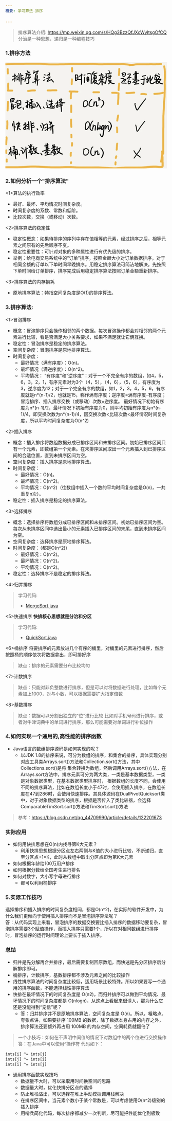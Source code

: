 ```yaml
---
概要: 学习算法-排序

---
```


> 排序算法介绍: https://mp.weixin.qq.com/s/HQg3BzzQfJXcWyltsgOfCQ
> 分治是一种思想，递归是一种编程技巧

### 1.排序方法
  ![img.png](排序算法.png)

### 2.如何分析一个"排序算法"
<1>算法的执行效率
- 最好、最坏、平均情况时间复杂度。
- 时间复杂度的系数、常数和低阶。
- 比较次数，交换（或移动）次数。    

<2>排序算法的稳定性  
- 稳定性概念：如果待排序的序列中存在值相等的元素，经过排序之后，相等元素之间原有的先后顺序不变。
- 稳定性重要性：可针对对象的多种属性进行有优先级的排序。
- 举例：给电商交易系统中的“订单”排序，按照金额大小对订单数据排序，对于相同金额的订单以下单时间早晚排序。用稳定排序算法可简洁地解决。先按照下单时间给订单排序，排序完成后用稳定排序算法按照订单金额重新排序。

<3>排序算法的内存损耗  
- 原地排序算法：特指空间复杂度是O(1)的排序算法。

### 3.排序算法:
<1>冒泡排序
- 概念：冒泡排序只会操作相邻的两个数据。每次冒泡操作都会对相邻的两个元素进行比较，看是否满足大小关系要求，如果不满足就让它俩互换。
- 稳定性：冒泡排序是稳定的排序算法。
- 空间复杂度：冒泡排序是原地排序算法。
- 时间复杂度：
  - 最好情况（满有序度）：O(n)。
  - 最坏情况（满逆序度）：O(n^2)。
  - 平均情况：
       “有序度”和“逆序度”：对于一个不完全有序的数组，如4，5，6，3，2，1，有序元素对为3个（4，5），（4，6），（5，6），有序度为3，逆序度为12；对于一个完全有序的数组，如1，2，3，4，5，6，有序度就是n*(n-1)/2，也就是15，称作满有序度；逆序度=满有序度-有序度；冒泡排序、插入排序交换（或移动）次数=逆序度。
       最好情况下初始有序度为n*(n-1)/2，最坏情况下初始有序度为0，则平均初始有序度为n*(n-1)/4，即交换次数为n*(n-1)/4，因交换次数<比较次数<最坏情况时间复杂度，所以平均时间复杂度为O(n^2)

<2>插入排序
- 概念：插入排序将数组数据分成已排序区间和未排序区间。初始已排序区间只有一个元素，即数组第一个元素。在未排序区间取出一个元素插入到已排序区间的合适位置，直到未排序区间为空。
- 空间复杂度：插入排序是原地排序算法。
- 时间复杂度：
  - 最好情况：O(n)。
  - 最坏情况：O(n^2)。
  - 平均情况：O(n^2)（往数组中插入一个数的平均时间复杂度是O(n)，一共重复n次）。
- 稳定性：插入排序是稳定的排序算法。

<3>选择排序
- 概念：选择排序将数组分成已排序区间和未排序区间。初始已排序区间为空。每次从未排序区间中选出最小的元素插入已排序区间的末尾，直到未排序区间为空。
- 空间复杂度：选择排序是原地排序算法。
- 时间复杂度：（都是O(n^2)）
  - 最好情况：O(n^2)。
  - 最坏情况：O(n^2)。
  - 平均情况：O(n^2)。
- 稳定性：选择排序不是稳定的排序算法。

<4>归并排序 
> 学习代码:
> * [MergeSort.java](MergeSort.java)

<5>快速排序
**快排核心思想就是分治和分区**

> 学习代码:
> * [QuickSort.java](QuickSort.java)   

<6>桶排序
将要排序的元素放进几个有序的桶里，对桶里的元素进行排序，然后按照桶的顺序依次将数据拿出，即可排好序
> 缺点：排序的元素需要分布比较均匀

<7>计数排序
> 缺点：只能对非负整数进行排序，但是可以对将数据进行处理，比如每个元素加上1000，对与小数，可以根据需要扩大指定倍数

<8>基数排序
> 缺点：数据可以分割出独立的"位"进行比较
比如对手机号码进行排序，或者对牛津词典中的单词进行排序，那么可能需要对单词进行补位操作

### 4.如何实现一个通用的,高性能的排序函数
- Java语言的数组排序源码是如何实现的呢？
  - 以JDK 1.8的排序来说，可分为数组的排序，和集合的排序，具体实现分别对应工具类Arrays.sort()方法和Collection.sort()方法，其中Collections.sort()是将
  集合转换为数组，然后调用Arrays.sort()方法，在Arrays.sort方法中，排序元素可分为两大类，一类是基本数据类型，一类是对象数据类型，在基本数据类型排序时，
  根据数组的长度不同，会使用不同的排序算法，比如在数组长度小于47时，会使用插入排序，在数组长度在47到286时，会使用快速排序。其具体源码在DualPivotQuicksort类中，对于对象数据类型的排序，根据是否传入了类比较器，会选择
  ComparableTimSort.sort()方法和TimSort.sort()方法
  

> 参考：https://blog.csdn.net/qq_44709990/article/details/122201673

### 实际应用
- 如何用快排思想在O(n)内找寻第K大元素？
  - 利用快排思想根据分区点左右两侧与K值的大小进行比较，不断递归，直至分区点+1=K，此时从数组中取出分区点即为第K大元素
- 如何根据年龄给100万用户排序
- 如何根据分数给全国考生进行排名
- 如何对数字，大小写字母进行排序
  - 都可以利用桶排序
 


### 5.实际工作技巧
选择排序和插入排序的时间复杂度相同，都是O(n^2)，在实际的软件开发中，为什么我们更倾向于使用插入排序而不是冒泡排序算法呢？   
答：从代码实现上来看，冒泡排序的数据交换要比插入排序的数据移动要复杂，冒泡排序需要3个赋值操作，而插入排序只需要1个，所以在对相同数组进行排序时，冒泡排序的运行时间理论上要长于插入排序。


### 总结
- 归并是先分解再合并排序，最后需要复制回原数组，而快速是先分区排序后分解排序即可。
- 桶排序，计数排序，基数排序都不涉及元素之间的比较操作
- 线性排序算法的时间复杂度比较低，适用场景比较特殊。所以如果要写一个通用的排序函数，不能选择线性排序算法
- 快排在最坏情况下的时间复杂度是 O(n2)，而归并排序可以做到平均情况、最坏情况下的时间复杂度都是 O(nlogn)，从这点上看起来很诱人，那为什么它还是没能得到“宠信”呢？
  - 答：归并排序并不是原地排序算法，空间复杂度是 O(n)。所以，粗略点、夸张点讲，如果要排序 100MB 的数据，除了数据本身占用的内存之外，排序算法还要额外再占用 100MB 的内存空间，空间耗费就翻倍了
> 一个小技巧：如何在不声明中间值的情况下对数组中的两个位进行交换操作
> 答：在Java中可以使用^操作符
> 代码如下：
```
ints[i] ^= ints[j]
ints[j] ^= ints[i]
ints[i] ^= ints[j]
```
- 通用排序函数实现技巧
  - 数据量不大时，可以采取用时间换空间的思路
  - 数据量大时，优化快排分区点的选择
  - 防止堆栈溢出，可以选择在堆上手动模拟调用栈解决
  - 在排序区间中，当元素个数小于某个常数是，可以考虑使用O(n^2)级别的插入排序
  - 用哨兵简化代码，每次排序都减少一次判断，尽可能把性能优化到极致

